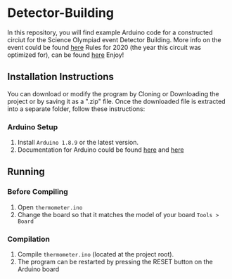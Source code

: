 # Detector-Building
In this repository, you will find example Arduino code for a constructed circiut for the Science Olympiad event Detector Building. More info on the event could be found [here](https://scioly.org/wiki/index.php/Detector_Building) Rules for 2020 (the year this circuit was optimized for), can be found [here](http://www.astro.wisc.edu/~wakker/ScienceOlympiadRules/C_DetectorBuilding.pdf)
Enjoy!
## Installation Instructions
You can download or modify the program by Cloning or Downloading the project or by saving it as a ".zip" file.
Once the downloaded file is extracted into a separate folder, follow these instructions:
### Arduino Setup
1. Install `Arduino 1.8.9` or the latest version.
2. Documentation for Arduino could be found [here](https://www.arduino.cc/reference/en) and [here](https://www.arduino.cc/reference/en)

## Running
### Before Compiling
1. Open `thermometer.ino`
2. Change the board so that it matches the model of your board `Tools > Board`

### Compilation
1. Compile `thermometer.ino` (located at the project root).
2. The program can be restarted by pressing the RESET button on the Arduino board
